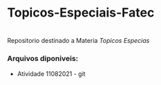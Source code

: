 # Topicos-Especiais-Fatec<h1>
  
 Repositorio destinado a Materia *Topicos Especias*
 
 ### Arquivos diponiveis:
 * Atividade 11082021 - git
